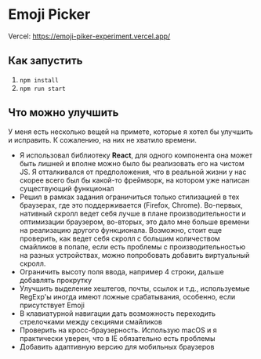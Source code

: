 # Emoji Picker

Vercel: https://emoji-piker-experiment.vercel.app/

## Как запустить

1. `npm install`
2. `npm run start`

## Что можно улучшить

У меня есть несколько вещей на примете, которые я хотел бы улучшить и исправить. К сожалению, на них не хватило времени.

- Я использовал библиотеку **React**, для одного компонента она может быть лишней и вполне можно было бы реализовать его
  на чистом JS. Я отталкивался от предположения, что в реальной жизни у нас скорее всего был бы какой-то фреймворк, на
  котором уже написан существующий функционал
- Решил в рамках задания ограничиться только стилизацией в тех браузерах, где это поддерживается (Firefox, Chrome).
  Во-первых, нативный скролл ведет себя лучше в плане производительности и оптимизации браузером, во-вторых, это дало
  мне больше времени на реализацию другого функционала. Возможно, стоит еще проверить, как ведет себя скролл с большим
  количеством смайликов в попапе, если есть проблемы с производительностью на разных устройствах, можно попробовать
  добавить виртуальный скролл.
- Ограничить высоту поля ввода, например 4 строки, дальше добавлять прокрутку
- Улучшить выделение хештегов, почты, ссылок и т.д., используемые RegExp'ы иногда имеют ложные срабатывания, особенно,
  если присутствует Emoji
- В клавиатурной навигации дать возможность переходить стрелочками между секциями смайликов
- Проверить на кросс-браузерность. Использую macOS и я практически уверен, что в IE обязательно есть проблемы
- Добавить адаптивную версию для мобильных браузеров
